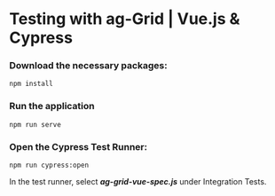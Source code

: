 # Testing with ag-Grid | Vue.js & Cypress

### Download the necessary packages:
```
npm install
```
### Run the application
```
npm run serve
```
### Open the Cypress Test Runner:
```
npm run cypress:open
```
In the test runner, select ***ag-grid-vue-spec.js*** under Integration Tests.


